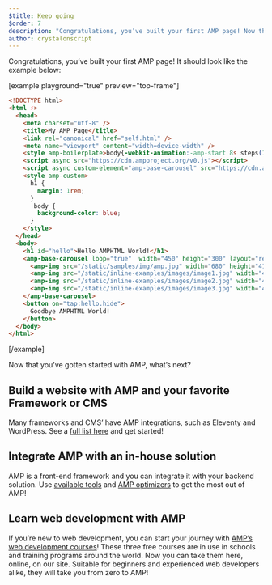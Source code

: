```yaml
---
$title: Keep going
$order: 7
description: "Congratulations, you’ve built your first AMP page! Now that you’ve gotten started with AMP, what’s next?"
author: crystalonscript
---
```


Congratulations, you’ve built your first AMP page! It should look like the example below:

[example playground="true" preview="top-frame"]
```html
<!DOCTYPE html>
<html ⚡>
  <head>
    <meta charset="utf-8" />
    <title>My AMP Page</title>
    <link rel="canonical" href="self.html" />
    <meta name="viewport" content="width=device-width" />
    <style amp-boilerplate>body{-webkit-animation:-amp-start 8s steps(1,end) 0s 1 normal both;-moz-animation:-amp-start 8s steps(1,end) 0s 1 normal both;-ms-animation:-amp-start 8s steps(1,end) 0s 1 normal both;animation:-amp-start 8s steps(1,end) 0s 1 normal both}@-webkit-keyframes -amp-start{from{visibility:hidden}to{visibility:visible}}@-moz-keyframes -amp-start{from{visibility:hidden}to{visibility:visible}}@-ms-keyframes -amp-start{from{visibility:hidden}to{visibility:visible}}@-o-keyframes -amp-start{from{visibility:hidden}to{visibility:visible}}@keyframes -amp-start{from{visibility:hidden}to{visibility:visible}}</style><noscript><style amp-boilerplate>body{-webkit-animation:none;-moz-animation:none;-ms-animation:none;animation:none}</style></noscript>
    <script async src="https://cdn.ampproject.org/v0.js"></script>
    <script async custom-element="amp-base-carousel" src="https://cdn.ampproject.org/v0/amp-base-carousel-0.1.js"></script>
    <style amp-custom>
      h1 {
        margin: 1rem;
      }
       body {
        background-color: blue;
      }
    </style>
  </head>
  <body>
    <h1 id="hello">Hello AMPHTML World!</h1>
    <amp-base-carousel loop="true"  width="450" height="300" layout="responsive">
      <amp-img src="/static/samples/img/amp.jpg" width="680" height="410" layout="responsive"></amp-img>
      <amp-img src="/static/inline-examples/images/image1.jpg" width="450" height="300" layout="responsive"></amp-img>
      <amp-img src="/static/inline-examples/images/image2.jpg" width="450" height="300" layout="responsive"></amp-img>
      <amp-img src="/static/inline-examples/images/image3.jpg" width="450" height="300" layout="responsive"></amp-img>
    </amp-base-carousel>
    <button on="tap:hello.hide">
      Goodbye AMPHTML World!
	</button>
  </body>
</html>
```
[/example]

Now that you’ve gotten started with AMP, what’s next?

## Build a website with AMP and your favorite Framework or CMS

Many frameworks and CMS’ have AMP integrations, such as Eleventy and WordPress. See a [full list here](../../optimize-measure/amp-optimizer-guide/index.md) and get started!

## Integrate AMP with an in-house solution

AMP is a front-end framework and you can integrate it with your backend solution. Use [available tools](../../../../tools/) and [AMP optimizers](../../optimize-measure/amp-optimizer-guide/index.md) to get the most out of AMP!

## Learn web development with AMP

If you’re new to web development, you can start your journey with [AMP’s web development courses](../../../../courses/)! These three free courses are in use in schools and training programs around the world. Now you can take them here, online, on our site. Suitable for beginners and experienced web developers alike, they will take you from zero to AMP!